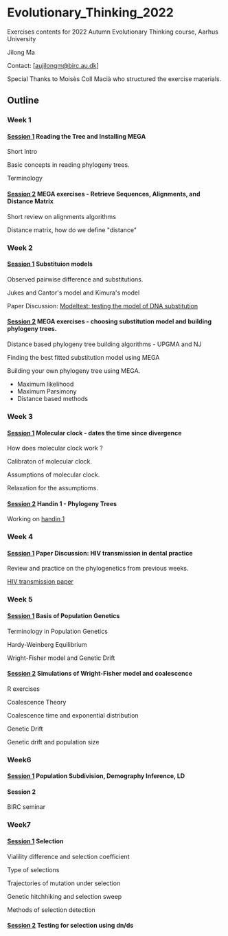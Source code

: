 # Evolutionary_Thinking_2022

Exercises contents for 2022 Autumn Evolutionary Thinking course, Aarhus University


Jilong Ma

Contact: [aujilongm@birc.au.dk]


Special Thanks to Moisès Coll Macià who structured the exercise materials.

## Outline

### Week 1
#### [Session 1](https://github.com/Jilong-Jerome/Evolutionary_Thinking_2022/tree/main/week35/Wednesday) Reading the Tree and Installing MEGA 
Short Intro

Basic concepts in reading phylogeny trees.

Terminology
#### [Session 2](https://github.com/Jilong-Jerome/Evolutionary_Thinking_2022/tree/main/week35/Friday) MEGA exercises - Retrieve Sequences, Alignments, and Distance Matrix
Short review on alignments algorithms

Distance matrix, how do we define "distance"

### Week 2
#### [Session 1](https://github.com/Jilong-Jerome/Evolutionary_Thinking_2022/tree/main/week36/Wednesday) Substituion models

Observed pairwise difference and substitutions.

Jukes and Cantor's model and Kimura's model

Paper Discussion: [Modeltest: testing the model of DNA substitution](https://watermark.silverchair.com/140817.pdf?token=AQECAHi208BE49Ooan9kkhW_Ercy7Dm3ZL_9Cf3qfKAc485ysgAAAvswggL3BgkqhkiG9w0BBwagggLoMIIC5AIBADCCAt0GCSqGSIb3DQEHATAeBglghkgBZQMEAS4wEQQMsyveQ_-HoHA6YhAQAgEQgIICrsML-cxTqD027v9Fe8Dxlw04nMTHv0-UF-f6oGvVQmFGaYhDXla0yTHc9HQTqEG2fTdEIgpsfxZWk95ajTPwzujHbi5Tps86ZBlPMstwLuntcS52cWSm4UCCAzPSgvJbRABABW9E7n4IYwD1sg26p_-W1Ijg5Hb9USUTkSTGlu5PU-LXXun5x4i1zvDmXB59DkaKeIb7EaE9Qc4mh6XWC0pZRhRCoUn6JNYzhDLvCUZjpitlhvuh5QDgi_GC2db9uKJwZtvN1OTt7QFO5k3vRMUdLMoUEk-znrAKK9KXGnzAf_iwmyXIppBYfi7UKfoRunpHSeJf6BXt7Jov-6sJQPlheMJV8GOI2bkT7ifkJzcZO3qzrnpLF3DHqo-EgjCr723uwLfXVKOFTzLJ3dZ7WKy9FRhAQd-T2I29lVs1fzxtn8WYJWwDHWPKMHH-4RlEKUWzACZQwO1Y3N-W0aFbuA1Wu20KM1AhgwvPaXFxCn7G_oBwhGi1Wj9DA7Yrt_VKrjR3JUXtB3o7oqSozXo3VaF7_cFOqLVtdp7qYydGVm7vI3l6OjJAqhEo0EjHEKxwH003abVb6Tt3v2MoErVlbcEu_ELb14_4yilBcjCnLtd4SN-Eqgg0qydz6D0gG95CW6zzYD_P9h6uIlHKu93JDgAQeB9K_TaFp9RX32JUHAyLZuHmjdCIb9PDvMPzLZ2umE_XappoQkzWZs1se4XzJzXRr5JBHsOEHHZeLok0OQZ5OsJv8n0OQUvEOaFfp1JjqAGs-0MQXUNR19X3EnmG4O5yAHDtM5wqiOQ3tW4593VBYaTakZB8eKvkcyAZFKmS67490C5804V0LcSa_A1I9H1IZZM5CbTYoCs7hK95ioVfijAf6a2bVCrTx58oA_0RuUUHyE5nodr5uvH752Lp)

#### [Session 2](https://github.com/Jilong-Jerome/Evolutionary_Thinking_2022/tree/main/week36/Friday) MEGA exercises - choosing substitution model and building phylogeny trees.

Distance based phylogeny tree building algorithms - UPGMA and NJ

Finding the best fitted substitution model using MEGA

Building your own phylogeny tree using MEGA.
- Maximum likelihood
- Maximum Parsimony
- Distance based methods

### Week 3
#### [Session 1](https://github.com/Jilong-Jerome/Evolutionary_Thinking_2022/tree/main/week37/Wednesday) Molecular clock - dates the time since divergence

How does molecular clock work ?

Calibraton of molecular clock.

Assumptions of molecular clock.

Relaxation for the assumptioms.

#### [Session 2](https://github.com/Jilong-Jerome/Evolutionary_Thinking_2022/tree/main/week37/Friday) Handin 1 - Phylogeny Trees

Working on [handin 1](https://github.com/Jilong-Jerome/Evolutionary_Thinking_2022/tree/main/handin_1)

### Week 4
#### [Session 1](https://github.com/Jilong-Jerome/Evolutionary_Thinking_2022/tree/main/week38/Wednesday) Paper Discussion: HIV transmission in dental practice

Review and practice on the phylogenetics from previous weeks.

[HIV transmission paper](https://science.sciencemag.org/content/256/5060/1165)

### Week 5
#### [Session 1](https://github.com/Jilong-Jerome/Evolutionary_Thinking_2022/tree/main/week39/Wednesday) Basis of Population Genetics

Terminology in Population Genetics

Hardy-Weinberg Equilibrium

Wright-Fisher model and Genetic Drift

#### [Session 2](https://github.com/Jilong-Jerome/Evolutionary_Thinking_2022/tree/main/week39/Friday) Simulations of Wright-Fisher model and coalescence

R exercises

Coalescence Theory

Coalescence time and exponential distribution

Genetic Drift

Genetic drift and population size

### Week6
#### [Session 1](https://github.com/Jilong-Jerome/Evolutionary_Thinking_2022/tree/main/week40/Wednesday) Population Subdivision, Demography Inference, LD

#### Session 2

BIRC seminar

### Week7
#### [Session 1](https://github.com/Jilong-Jerome/Evolutionary_Thinking_2022/tree/main/week41/Wednesday) Selection

Vialility difference and selection coefficient

Type of selections

Trajectories of mutation under selection

Genetic hitchhiking and selection sweep

Methods of selection detection

#### [Session 2](https://github.com/Jilong-Jerome/Evolutionary_Thinking_2022/tree/main/week41/Friday) Testing for selection using dn/ds
